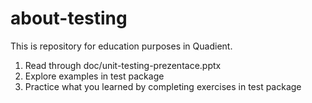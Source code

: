 # about-testing
This is repository for education purposes in Quadient.

1. Read through doc/unit-testing-prezentace.pptx
2. Explore examples in test package
3. Practice what you learned by completing exercises in test package
